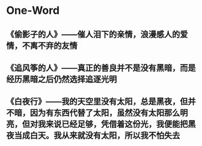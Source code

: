 # One-Word
## 《偷影子的人》——催人泪下的亲情，浪漫感人的爱情，不离不弃的友情
## 《追风筝的人》——真正的善良并不是没有黑暗，而是经历黑暗之后仍然选择追逐光明
## 《白夜行》——我的天空里没有太阳，总是黑夜，但并不暗，因为有东西代替了太阳，虽然没有太阳那么明亮，但对我来说已经足够，凭借着这份光，我便能把黑夜当成白天。我从来就没有太阳，所以我不怕失去


